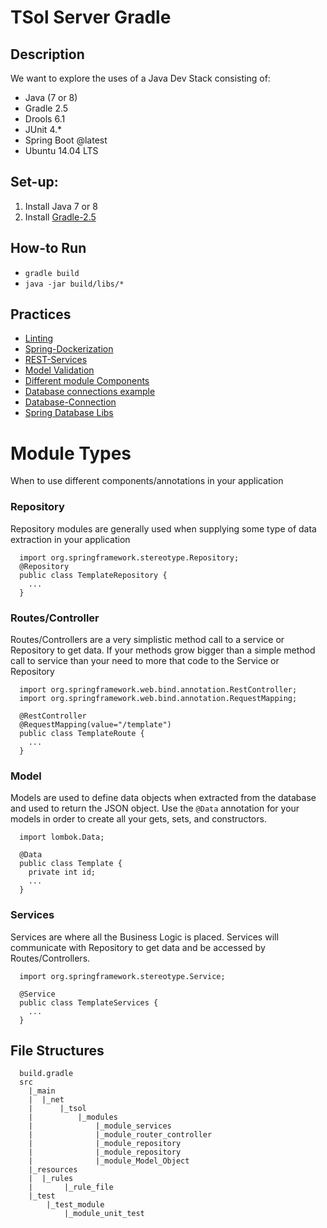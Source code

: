 # TSol Server Gradle

## Description
We want to explore the uses of a Java Dev Stack consisting of:
* Java (7 or 8)
* Gradle 2.5
* Drools 6.1
* JUnit 4.*
* Spring Boot @latest
* Ubuntu 14.04 LTS

## Set-up:
1. Install Java 7 or 8
2. Install [Gradle-2.5](http://exponential.io/blog/2015/03/30/install-gradle-on-ubuntu-linux/)

## How-to Run
* `gradle build`
* `java -jar build/libs/*`

## Practices
* [Linting](https://github.com/google/styleguide)
* [Spring-Dockerization](http://spring.io/guides/gs/spring-boot-docker/)
* [REST-Services](https://spring.io/guides/tutorials/bookmarks/)
* [Model Validation](http://spring.io/guides/gs/validating-form-input/)
* [Different module Components](http://javapapers.com/spring/spring-component-service-repository-controller-difference/)
* [Database connections example](https://github.com/spring-projects/spring-data-jpa-examples)
* [Database-Connection](https://spring.io/guides/gs/relational-data-access/)
* [Spring Database Libs](http://projects.spring.io/spring-data/#quick-start)

# Module Types
When to use different components/annotations in your application

### Repository
Repository modules are generally used when supplying some type of data
extraction in your application

```
  import org.springframework.stereotype.Repository;
  @Repository
  public class TemplateRepository {
    ...
  }
```

### Routes/Controller
Routes/Controllers are a very simplistic method call to a service or Repository
to get data. If your methods grow bigger than a simple method call to service
than your need to more that code to the Service or Repository

```
  import org.springframework.web.bind.annotation.RestController;
  import org.springframework.web.bind.annotation.RequestMapping;

  @RestController
  @RequestMapping(value="/template")
  public class TemplateRoute {
    ...
  }
```

### Model
Models are used to define data objects when extracted from the database and used
to return the JSON object. Use the `@Data` annotation for your models in order
to create all your gets, sets, and constructors.

```
  import lombok.Data;

  @Data
  public class Template {
    private int id;
    ...
  }
```

### Services
Services are where all the Business Logic is placed. Services will communicate
with Repository to get data and be accessed by Routes/Controllers.

```
  import org.springframework.stereotype.Service;

  @Service
  public class TemplateServices {
    ...
  }
```

## File Structures
```
  build.gradle
  src
    |_main
    |  |_net
    |      |_tsol
    |          |_modules
    |              |_module_services
    |              |_module_router_controller
    |              |_module_repository
    |              |_module_repository
    |              |_module_Model_Object
    |_resources
    |  |_rules
    |       |_rule_file
    |_test
        |_test_module
            |_module_unit_test
```

